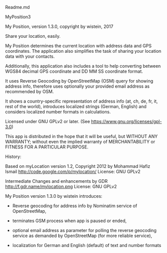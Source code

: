  Readme.md
 
 MyPosition3
 
 My Position, version 1.3.0, copyright by wistein, 2017
 
 Share your location, easily.
 
 My Position determines the current location with address data and GPS coordinates. The application also simplifies the task of sharing your location data with your contacts.
 
 Additionally, this application also includes a tool to help converting between WGS84 decimal GPS coordinate and DD MM SS coordinate format.

 It uses Reverse Geocoding by OpenStreetMap (OSM) query for showing address info, therefore uses optionally your provided email address as recommended by OSM.
 
 It shows a country-specific representation of address info (at, ch, de, fr, it, rest of the world), introduces localized strings (German, English) and considers localized number formats in calculations.
 
 Licensed under GNU GPLv2 or later. (See https://www.gnu.org/licenses/gpl-3.0)
 
 This app is distributed in the hope that it will be useful, but WITHOUT ANY WARRANTY; without even the implied warranty of MERCHANTABILITY or FITNESS FOR A PARTICULAR PURPOSE.
 
 History:
 
 Based on myLocation version 1.2,
 Copyright 2012 by Mohammad Hafiz Ismail
 http://code.google.com/p/mylocation/
 License: GNU GPLv2
 
 Intermediate Changes and enhancements by GDR
 http://f.gdr.name/mylocation.png
 License: GNU GPLv2

 My Position version 1.3.0 by wistein introduces:
  
  - Reverse geocoding for address info by Nominatim service of OpenStreetMap,

  - terminates GSM process when app is paused or ended,
   
  - optional email address as parameter for polling the reverse geocoding service as demanded by OpenStreetMap (for more reliable service),
   
  - localization for German and English (default) of text and number formats
  
  